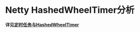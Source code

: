 # Netty HashedWheelTimer分析

**详见[定时任务与HashedWheelTimer](https://blog.wangqi.love/articles/Java/%E5%AE%9A%E6%97%B6%E4%BB%BB%E5%8A%A1%E4%B8%8EHashedWheelTimer.html)**

